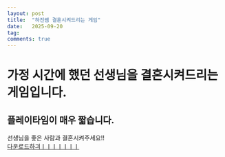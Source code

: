 ```yaml
---
layout: post
title:  "하진쌤 결혼시켜드리는 게임"
date:   2025-09-20
tag:
comments: true
---
```


# 가정 시간에 했던 선생님을 결혼시켜드리는 게임입니다.
## 플레이타임이 매우 짧습니다.
선생님을 좋은 사람과 결혼시켜주세요!!
<br>
[다운로드하긔ㅣㅣㅣㅣㅣㅣㅣ](https://github.com/SilverTiger152/silvertiger152.github.com/raw/master/HajinGyulhon.exe)
